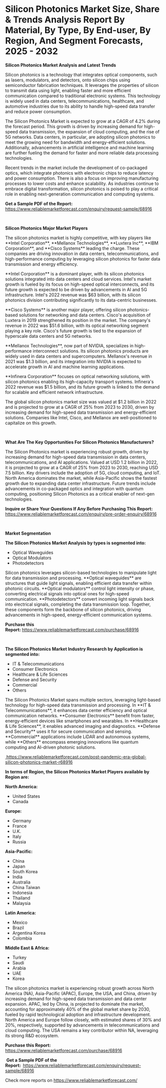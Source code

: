 <p><h1>Silicon Photonics Market Size, Share & Trends Analysis Report By Material, By Type, By End-user, By Region, And Segment Forecasts, 2025 - 2032</h1></p><p><strong>Silicon Photonics Market Analysis and Latest Trends</strong></p>
<p><p>Silicon photonics is a technology that integrates optical components, such as lasers, modulators, and detectors, onto silicon chips using semiconductor fabrication techniques. It leverages the properties of silicon to transmit data using light, enabling faster and more efficient communication compared to traditional electronic systems. This technology is widely used in data centers, telecommunications, healthcare, and automotive industries due to its ability to handle high-speed data transfer and reduce power consumption.</p><p>The Silicon Photonics Market is expected to grow at a CAGR of 4.2% during the forecast period. This growth is driven by increasing demand for high-speed data transmission, the expansion of cloud computing, and the rise of 5G networks. Data centers, in particular, are adopting silicon photonics to meet the growing need for bandwidth and energy-efficient solutions. Additionally, advancements in artificial intelligence and machine learning are further fueling the demand for faster and more reliable data processing technologies.</p><p>Recent trends in the market include the development of co-packaged optics, which integrate photonics with electronic chips to reduce latency and power consumption. There is also a focus on improving manufacturing processes to lower costs and enhance scalability. As industries continue to embrace digital transformation, silicon photonics is poised to play a critical role in enabling next-generation communication and computing systems.</p></p>
<p><strong>Get a Sample PDF of the Report:&nbsp;</strong> <a href="https://www.reliablemarketforecast.com/enquiry/request-sample/68916?utm_campaign=1105&utm_medium=2&utm_source=Github&utm_content=ia&utm_term=21012025&utm_id=silicon-photonics">https://www.reliablemarketforecast.com/enquiry/request-sample/68916</a></p>
<p>&nbsp;</p>
<p><strong>Silicon Photonics Major Market Players</strong></p>
<p><p>The silicon photonics market is highly competitive, with key players like **Intel Corporation**, **Mellanox Technologies**, **Luxtera Inc**, **IBM Corporation**, and **Cisco Systems** leading the charge. These companies are driving innovation in data centers, telecommunications, and high-performance computing by leveraging silicon photonics for faster data transmission and energy efficiency.</p><p>**Intel Corporation** is a dominant player, with its silicon photonics solutions integrated into data centers and cloud services. Intel's market growth is fueled by its focus on high-speed optical interconnects, and its future growth is expected to be driven by advancements in AI and 5G infrastructure. Intel's 2022 revenue was $63 billion, with its silicon photonics division contributing significantly to its data-centric businesses.</p><p>**Cisco Systems** is another major player, offering silicon photonics-based solutions for networking and data centers. Cisco's acquisition of Luxtera in 2019 strengthened its position in the market. The company's revenue in 2022 was $51.6 billion, with its optical networking segment playing a key role. Cisco's future growth is tied to the expansion of hyperscale data centers and 5G networks.</p><p>**Mellanox Technologies**, now part of NVIDIA, specializes in high-performance interconnect solutions. Its silicon photonics products are widely used in data centers and supercomputers. Mellanox's revenue in 2021 was $1.3 billion, and its integration into NVIDIA is expected to accelerate growth in AI and machine learning applications.</p><p>**Infinera Corporation** focuses on optical networking solutions, with silicon photonics enabling its high-capacity transport systems. Infinera's 2022 revenue was $1.5 billion, and its future growth is linked to the demand for scalable and efficient network infrastructure.</p><p>The global silicon photonics market size was valued at $1.2 billion in 2022 and is projected to grow at a CAGR of 25% from 2023 to 2030, driven by increasing demand for high-speed data transmission and energy-efficient solutions. Companies like Intel, Cisco, and Mellanox are well-positioned to capitalize on this growth.</p></p>
<p>&nbsp;</p>
<p><strong>What Are The Key Opportunities For Silicon Photonics Manufacturers?</strong></p>
<p><p>The Silicon Photonics market is experiencing robust growth, driven by increasing demand for high-speed data transmission in data centers, telecommunications, and AI applications. Valued at USD 1.2 billion in 2022, it is projected to grow at a CAGR of 25% from 2023 to 2030, reaching USD 7.5 billion. Key drivers include the adoption of 5G, cloud computing, and IoT. North America dominates the market, while Asia-Pacific shows the fastest growth due to expanding data center infrastructure. Future trends include advancements in co-packaged optics and integration with quantum computing, positioning Silicon Photonics as a critical enabler of next-gen technologies.</p></p>
<p><strong>Inquire or Share Your Questions If Any Before Purchasing This Report:</strong> <a href="https://www.reliablemarketforecast.com/enquiry/pre-order-enquiry/68916?utm_campaign=1105&utm_medium=2&utm_source=Github&utm_content=ia&utm_term=21012025&utm_id=silicon-photonics">https://www.reliablemarketforecast.com/enquiry/pre-order-enquiry/68916</a></p>
<p>&nbsp;</p>
<p><strong>Market Segmentation</strong></p>
<p><strong>The Silicon Photonics Market Analysis by types is segmented into:</strong></p>
<p><ul><li>Optical Waveguides</li><li>Optical Modulators</li><li>Photodetectors</li></ul></p>
<p><p>Silicon photonics leverages silicon-based technologies to manipulate light for data transmission and processing. **Optical waveguides** are structures that guide light signals, enabling efficient data transfer within photonic circuits. **Optical modulators** control light intensity or phase, converting electrical signals into optical ones for high-speed communication. **Photodetectors** convert incoming light signals back into electrical signals, completing the data transmission loop. Together, these components form the backbone of silicon photonics, driving advancements in high-speed, energy-efficient communication systems.</p></p>
<p><strong>Purchase this Report:&nbsp;</strong><a href="https://www.reliablemarketforecast.com/purchase/68916?utm_campaign=1105&utm_medium=2&utm_source=Github&utm_content=ia&utm_term=21012025&utm_id=silicon-photonics">https://www.reliablemarketforecast.com/purchase/68916</a></p>
<p>&nbsp;</p>
<p><strong>The Silicon Photonics Market Industry Research by Application is segmented into:</strong></p>
<p><ul><li>IT & Telecommunications</li><li>Consumer Electronics</li><li>Healthcare & Life Sciences</li><li>Defense and Security</li><li>Commercial</li><li>Others</li></ul></p>
<p><p>The Silicon Photonics Market spans multiple sectors, leveraging light-based technology for high-speed data transmission and processing. In **IT & Telecommunications**, it enhances data center efficiency and optical communication networks. **Consumer Electronics** benefit from faster, energy-efficient devices like smartphones and wearables. In **Healthcare & Life Sciences**, it enables advanced imaging and diagnostics. **Defense and Security** uses it for secure communication and sensing. **Commercial** applications include LiDAR and autonomous systems, while **Others** encompass emerging innovations like quantum computing and AI-driven photonic solutions.</p></p>
<p><a href="https://www.reliablemarketforecast.com/post-pandemic-era-global-silicon-photonics-market-r68916?utm_campaign=1105&utm_medium=2&utm_source=Github&utm_content=ia&utm_term=21012025&utm_id=silicon-photonics">&nbsp;https://www.reliablemarketforecast.com/post-pandemic-era-global-silicon-photonics-market-r68916</a></p>
<p><strong>In terms of Region, the Silicon Photonics Market Players available by Region are:</strong></p>
<p>
    <p> <strong> North America: </strong>
        <ul>
            <li>United States</li>
            <li>Canada</li>
        </ul>
        </p> 
    <p> <strong> Europe: </strong>
        <ul>
            <li>Germany</li>
            <li>France</li>
            <li>U.K.</li>
            <li>Italy</li>
            <li>Russia</li>
        </ul>
        </p> 
    <p> <strong> Asia-Pacific: </strong>
        <ul>
            <li>China</li>
            <li>Japan</li>
            <li>South Korea</li>
            <li>India</li>
            <li>Australia</li>
            <li>China Taiwan</li>
            <li>Indonesia</li>
            <li>Thailand</li>
            <li>Malaysia</li>
        </ul>
        </p> 
    <p> <strong> Latin America: </strong>
        <ul>
            <li>Mexico</li>
            <li>Brazil</li>
            <li>Argentina Korea</li>
            <li>Colombia</li>
        </ul>
        </p> 
    <p> <strong> Middle East & Africa: </strong>
        <ul>
            <li>Turkey</li>
            <li>Saudi</li>
            <li>Arabia</li>
            <li>UAE</li>
            <li>Korea</li>
        </ul>
    </p>
    </p>
<p><p>The silicon photonics market is experiencing robust growth across North America (NA), Asia-Pacific (APAC), Europe, the USA, and China, driven by increasing demand for high-speed data transmission and data center expansion. APAC, led by China, is projected to dominate the market, accounting for approximately 40% of the global market share by 2030, fueled by rapid technological adoption and infrastructure development. North America and Europe follow closely, with estimated shares of 30% and 20%, respectively, supported by advancements in telecommunications and cloud computing. The USA remains a key contributor within NA, leveraging its strong R&D ecosystem.</p></p>
<p><strong>Purchase this Report: </strong><a href="https://www.reliablemarketforecast.com/purchase/68916?utm_campaign=1105&utm_medium=2&utm_source=Github&utm_content=ia&utm_term=21012025&utm_id=silicon-photonics">https://www.reliablemarketforecast.com/purchase/68916</a></p>
<p>&nbsp;<strong>Get a Sample PDF of the Report:&nbsp;&nbsp;</strong><a href="https://www.reliablemarketforecast.com/enquiry/request-sample/68916?utm_campaign=1105&utm_medium=2&utm_source=Github&utm_content=ia&utm_term=21012025&utm_id=silicon-photonics">https://www.reliablemarketforecast.com/enquiry/request-sample/68916</a></p>
<p><strong></strong></p>
<p>Check more reports on <a href="https://www.reliablemarketforecast.com/?utm_campaign=1105&utm_medium=2&utm_source=Github&utm_content=ia&utm_term=21012025&utm_id=silicon-photonics">https://www.reliablemarketforecast.com/</a></p>